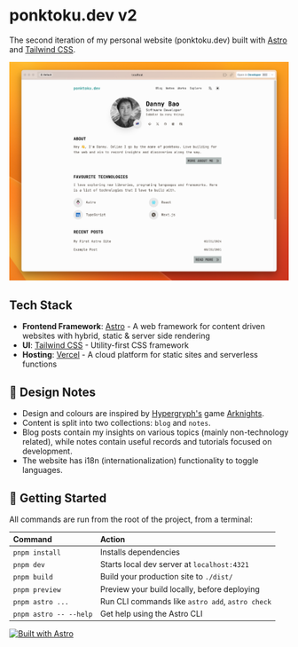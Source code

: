 # ponktoku.dev v2

The second iteration of my personal website (ponktoku.dev) built with [Astro](https://astro.build/) and [Tailwind CSS](https://tailwindcss.com/).

![Danny Bao's personal website thumbnail](./doc/thumb.png)

## Tech Stack

- **Frontend Framework**: [Astro](https://astro.build/) - A web framework for content driven websites with hybrid, static & server side rendering
- **UI**: [Tailwind CSS](https://tailwindcss.com/) - Utility-first CSS framework
- **Hosting**: [Vercel](https://github.com/vercel/vercel) - A cloud platform for static sites and serverless functions

## 🚀 Design Notes

- Design and colours are inspired by [Hypergryph's](https://ak.hypergryph.com/#index) game [Arknights](https://www.arknights.global/).
- Content is split into two collections: `blog` and `notes`.
- Blog posts contain my insights on various topics (mainly non-technology related), while notes contain useful records and tutorials focused on development.
- The website has i18n (internationalization) functionality to toggle languages.

## 🧞 Getting Started

All commands are run from the root of the project, from a terminal:

| Command                | Action                                           |
| :--------------------- | :----------------------------------------------- |
| `pnpm install`         | Installs dependencies                            |
| `pnpm dev`             | Starts local dev server at `localhost:4321`      |
| `pnpm build`           | Build your production site to `./dist/`          |
| `pnpm preview`         | Preview your build locally, before deploying     |
| `pnpm astro ...`       | Run CLI commands like `astro add`, `astro check` |
| `pnpm astro -- --help` | Get help using the Astro CLI                     |

[![Built with Astro](https://astro.badg.es/v2/built-with-astro/medium.svg)](https://astro.build)
